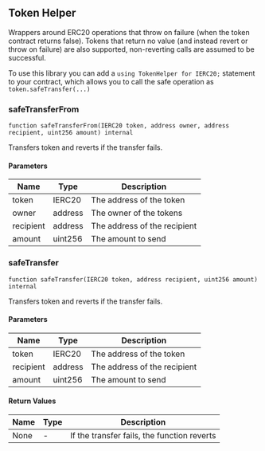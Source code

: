 ## Token Helper 

Wrappers around ERC20 operations that throw on failure (when the token contract returns false). Tokens that return no value (and instead revert or throw on failure) are also supported, non-reverting calls are assumed to be successful.

To use this library you can add a `using TokenHelper for IERC20;` statement to your contract, which allows you to call the safe operation as `token.safeTransfer(...)`

### safeTransferFrom

```solidity
function safeTransferFrom(IERC20 token, address owner, address recipient, uint256 amount) internal
```

Transfers token and reverts if the transfer fails.

#### Parameters

| Name | Type | Description |
| ---- | ---- | ----------- |
| token | IERC20 | The address of the token |
| owner | address | The owner of the tokens |
| recipient | address | The address of the recipient |
| amount | uint256 | The amount to send |

### safeTransfer

```solidity
function safeTransfer(IERC20 token, address recipient, uint256 amount) internal
```

Transfers token and reverts if the transfer fails.

#### Parameters

| Name | Type | Description |
| ---- | ---- | ----------- |
| token | IERC20 | The address of the token |
| recipient | address | The address of the recipient |
| amount | uint256 | The amount to send |

#### Return Values

| Name | Type | Description |
| ---- | ---- | ----------- |
| None | - | If the transfer fails, the function reverts |